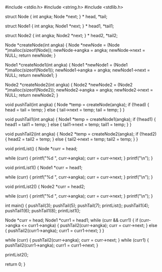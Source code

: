 #include <stdio.h>
#include <string.h>
#include <stdlib.h>

struct Node
{
  int angka;
  Node *next;
} * head, *tail;

struct Node1
{
  int angka;
  Node1 *next;
} * head1, *tail1;

struct Node2
{
  int angka;
  Node2 *next;
} * head2, *tail2;

Node *createNode(int angka)
{
  Node *newNode = (Node *)malloc(sizeof(Node));
  newNode->angka = angka;
  newNode->next = NULL;
  return newNode;
}

Node1 *createNode1(int angka)
{
  Node1 *newNode1 = (Node1 *)malloc(sizeof(Node1));
  newNode1->angka = angka;
  newNode1->next = NULL;
  return newNode1;
}

Node2 *createNode2(int angka)
{
  Node2 *newNode2 = (Node2 *)malloc(sizeof(Node2));
  newNode2->angka = angka;
  newNode2->next = NULL;
  return newNode2;
}

void pushTail(int angka)
{
  Node *temp = createNode(angka);
  if (!head)
  {
    head = tail = temp;
  }
  else
  {
    tail->next = temp;
    tail = temp;
  }
}

void pushTail1(int angka)
{
  Node1 *temp = createNode1(angka);
  if (!head1)
  {
    head1 = tail1 = temp;
  }
  else
  {
    tail1->next = temp;
    tail1 = temp;
  }
}

void pushTail2(int angka)
{
  Node2 *temp = createNode2(angka);
  if (!head2)
  {
    head2 = tail2 = temp;
  }
  else
  {
    tail2->next = temp;
    tail2 = temp;
  }
}

void printList()
{
  Node *curr = head;

  while (curr)
  {
    printf("%d ", curr->angka);
    curr = curr->next;
  }
  printf("\n");
}

void printList1()
{
  Node1 *curr = head1;

  while (curr)
  {
    printf("%d ", curr->angka);
    curr = curr->next;
  }
  printf("\n");
}

void printList2()
{
  Node2 *curr = head2;

  while (curr)
  {
    printf("%d ", curr->angka);
    curr = curr->next;
  }
  printf("\n");
}

int main()
{
  pushTail(3);
  pushTail(5);
  pushTail(7);
  printList();
  pushTail1(4);
  pushTail1(6);
  pushTail1(8);
  printList1();

  Node *curr = head;
  Node1 *curr1 = head1;
  while (curr && curr1)
  {
    if (curr->angka <= curr1->angka)
    {
      pushTail2(curr->angka);
      curr = curr->next;
    }
    else
    {
      pushTail2(curr1->angka);
      curr1 = curr1->next;
    }
  }

  while (curr)
  {
    pushTail2(curr->angka);
    curr = curr->next;
  }
  while (curr1)
  {
    pushTail2(curr1->angka);
    curr1 = curr1->next;
  }

  printList2();

  return 0;
}
